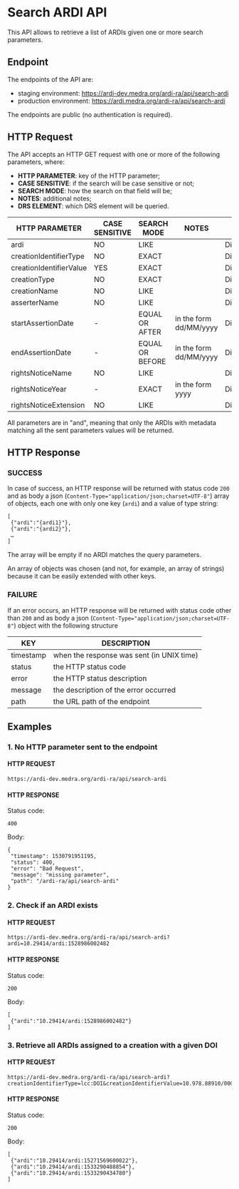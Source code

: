 Search ARDI API
===============
This API allows to retrieve a list of ARDIs given one or more search parameters.

Endpoint
--------
The endpoints of the API are:

* staging environment: https://ardi-dev.medra.org/ardi-ra/api/search-ardi
* production environment: https://ardi.medra.org/ardi-ra/api/search-ardi

The endpoints are public (no authentication is required).

HTTP Request
------------
The API accepts an HTTP GET request with one or more of the following parameters, where:

* **HTTP PARAMETER**: key of the HTTP parameter;
* **CASE SENSITIVE**: if the search will be case sensitive or not;
* **SEARCH MODE**: how the search on that field will be;
* **NOTES**: additional notes;
* **DRS ELEMENT**: which DRS element will be queried.

| HTTP PARAMETER |	CASE SENSITIVE	| SEARCH MODE |	NOTES |DRS ELEMENT|
| ----------- | ----------- | ------------| ---------- |------------|
|ardi|NO|LIKE||DigitalRightsholderStatement/Right/RightIdentifier|
|creationIdentifierType|NO|EXACT||DigitalRightsholderStatement/Right/ControlledCreation/Identifier/@IdentifierType|
|creationIdentifierValue|YES|EXACT||DigitalRightsholderStatement/Right/ControlledCreation/Identifier/IdentifierValue|
|creationType|NO|EXACT||DigitalRightsholderStatement/Right/ControlledCreation/CreationType|
|creationName|NO|LIKE||DigitalRightsholderStatement/Right/ControlledCreation/Name|
|asserterName|NO|LIKE||DigitalRightsholderStatement/Asserter/Name|
|startAssertionDate|-|EQUAL OR AFTER|in the form dd/MM/yyyy|DigitalRightsholderStatement/AssertionDateTime|
|endAssertionDate|-|EQUAL OR BEFORE|in the form dd/MM/yyyy|DigitalRightsholderStatement/AssertionDateTime|
|rightsNoticeName|NO|LIKE||DigitalRightsholderStatement/Right/RightsNotice/Name|
|rightsNoticeYear|-|EXACT|in the form yyyy|DigitalRightsholderStatement/Right/RightsNotice/Year|
|rightsNoticeExtension|NO|LIKE||DigitalRightsholderStatement/Right/RightsNotice/Extension|

All parameters are in "and", meaning that only the ARDIs with metadata matching all the sent parameters values will be returned.

HTTP Response
------------
### SUCCESS
In case of success, an HTTP response will be returned with status code `200` and as body a json (`Content-Type="application/json;charset=UTF-8"`) array of objects, each one with only one key (`ardi`) and a value of type string:
```
[
 {"ardi":"{ardi1}"},
 {"ardi":"{ardi2}"},
 …
]
```

The array will be empty if no ARDI matches the query parameters.

An array of objects was chosen (and not, for example, an array of strings) because it can be easily extended with other keys.

### FAILURE
If an error occurs, an HTTP response will be returned with status code other than `200` and as body a json (`Content-Type="application/json;charset=UTF-8"`) object with the following structure

|KEY|DESCRIPTION|
|---|-----------|
|timestamp|when the response was sent (in UNIX time)|
|status|the HTTP status code|
|error|the HTTP status description|
|message|the description of the error occurred|
|path|the URL path of the endpoint|

Examples
------------
### 1. No HTTP parameter sent to the endpoint
#### HTTP REQUEST
    https://ardi-dev.medra.org/ardi-ra/api/search-ardi
#### HTTP RESPONSE 
Status code:

    400

Body:
```
{
 "timestamp": 1530791951195,
 "status": 400,
 "error": "Bad Request",
 "message": "missing parameter",
 "path": "/ardi-ra/api/search-ardi"              
}
 ```
### 2. Check if an ARDI exists
#### HTTP REQUEST
    https://ardi-dev.medra.org/ardi-ra/api/search-ardi?ardi=10.29414/ardi:1528986002482
#### HTTP RESPONSE
Status code:

    200

Body:

    [
     {"ardi":"10.29414/ardi:1528986002482"}
    ]
    
### 3. Retrieve all ARDIs assigned to a creation with a given DOI
#### HTTP REQUEST
    https://ardi-dev.medra.org/ardi-ra/api/search-ardi?creationIdentifierType=lcc:DOI&creationIdentifierValue=10.978.88910/0000134
#### HTTP RESPONSE
Status code:

    200

Body:

    [
     {"ardi":"10.29414/ardi:15271569600022"},
     {"ardi":"10.29414/ardi:1533290488854"},
     {"ardi":"10.29414/ardi:1533290434780"}
    ]
